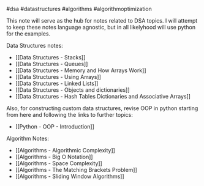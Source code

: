 #dsa #datastructures #algorithms #algorithmoptimization 

This note will serve as the hub for notes related to DSA topics. I will attempt to keep these notes language agnostic, but in all likelyhood will use python for the examples.

Data Structures notes:
- [[Data Structures - Stacks]]
- [[Data Structures - Queues]]
- [[Data Structures - Memory and How Arrays Work]]
- [[Data Structures - Using Arrays]]
- [[Data Structures - Linked Lists]]
- [[Data Structures - Objects and dictionaries]]
- [[Data Structures - Hash Tables Dictionaries and Associative Arrays]]

Also, for constructing custom data structures, revise OOP in python starting from here and following the links to further topics:
- [[Python - OOP - Introduction]]

Algorithm Notes:
- [[Algorithms - Algorithmic Complexity]]
- [[Algorithms - Big O Notation]]
- [[Algorithms - Space Complexity]]
- [[Algorithms - The Matching Brackets Problem]]
- [[Algorithms - Sliding Window Algorithms]]